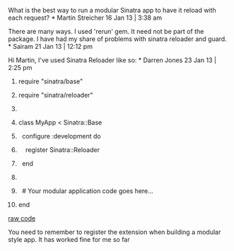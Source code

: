 <div id="wikitext">

<div class="faq">

What is the best way to run a modular Sinatra app to have it reload with
each request? \* Martin Streicher 16 Jan 13 | 3:38 am

There are many ways. I used 'rerun' gem. It need not be part of the
package. I have had my share of problems with sinatra reloader and
guard. \* Sairam 21 Jan 13 | 12:12 pm

Hi Martin, I've used Sinatra Reloader like so: \* Darren Jones 23 Jan 13
| 2:25 pm

<div class="vspace">

</div>

<div id="sourceblock1" class="sourceblock">

<div class="sourceblocktext">

<div class="ruby">

1.  <div class="de1">

    <span class="kw3">require</span> <span
    class="st0">"sinatra/base"</span>

    </div>

2.  <div class="de1">

    <span class="kw3">require</span> <span
    class="st0">"sinatra/reloader"</span>

    </div>

3.  <div class="de1">

     

    </div>

4.  <div class="de1">

    <span class="kw1">class</span> MyApp <span class="sy0">\<</span>
    <span class="re2">Sinatra::Base</span>

    </div>

5.  <div class="de2">

      configure <span class="re3">:development</span> <span
    class="kw1">do</span>

    </div>

6.  <div class="de1">

        register <span class="re2">Sinatra::Reloader</span>

    </div>

7.  <div class="de1">

      <span class="kw1">end</span>

    </div>

8.  <div class="de1">

     

    </div>

9.  <div class="de1">

      <span class="co1">\# Your modular application code goes
    here...</span>

    </div>

10. <div class="de2">

    <span class="kw1">end</span>

    </div>

</div>

</div>

<div class="sourceblocklink">

[raw
code](http://wiki.tamouse.org?n=Technology.BestWayToReloadSinatraApp?action=sourceblock&num=1)

</div>

</div>

You need to remember to register the extension when building a modular
style app. It has worked fine for me so far

<div class="vspace">

</div>

</div>

<div style="display: none;">

Summary:Answers to ways to make sure Sinatra can be reloaded easily
Parent:(Technology.)Ruby
includeme:[Technology.Ruby](http://wiki.tamouse.org?n=Technology.Ruby?action=print)
Categories:[FAQ](http://wiki.tamouse.org?n=Category.FAQ),
[Technology](http://wiki.tamouse.org?n=Category.Technology),
[Ruby](http://wiki.tamouse.org?n=Category.Ruby),
[Sinatra](http://wiki.tamouse.org?n=Category.Sinatra) Tags: faq, ruby,
sinatra, testing

</div>

</div>
